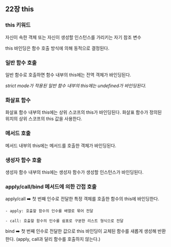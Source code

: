## 22장 this

### this 키워드

자신이 속한 객체 또는 자신이 생성할 인스턴스를 가리키는 자기 참조 변수

this 바인딩은 함수 호출 방식에 의해 동적으로 결정된다.

### 일반 함수 호출

일반 함수로 호출하면 함수 내부의 this에는 전역 객체가 바인딩된다.

_strict mode가 적용된 일반 함수 내부의 this에는 undefined가 바인딩된다._

### 화살표 함수

화살표 함수 내부의 this에는 상위 스코프의 this가 바인딩된다. 화살표 함수가 정의된 위치의 상위 스코프의 this 값을 사용한다.

### 메서드 호출

메서드 내부의 this에는 메서드를 호출한 객체가 바인딩된다.

### 생성자 함수 호출

생성자 함수 내부의 this에는 생성자 함수가 생성할 인스턴스가 바인딩된다.

### apply/call/bind 메서드에 의한 간접 호출

apply/call ➡️ 첫 번째 인수로 전달한 특정 객체를 호출한 함수의 this에 바인딩한다.

    - apply: 호출할 함수의 인수를 배열로 묶어 전달

    - call: 호출할 함수의 인수를 쉼표로 구분한 리스트 형식으로 전달

bind ➡️ 첫 번째 인수로 전달한 값으로 this 바인딩이 교체된 함수를 새롭게 생성해 반환한다. (apply, call과 달리 함수를 호출하지 않는다.)
